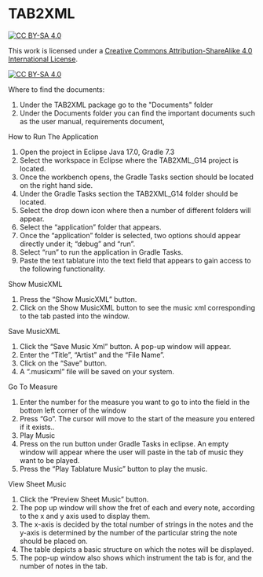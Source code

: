 # TAB2XML

[![CC BY-SA 4.0][cc-by-sa-shield]][cc-by-sa]

This work is licensed under a
[Creative Commons Attribution-ShareAlike 4.0 International License][cc-by-sa].

[![CC BY-SA 4.0][cc-by-sa-image]][cc-by-sa]

[cc-by-sa]: http://creativecommons.org/licenses/by-sa/4.0/
[cc-by-sa-image]: https://licensebuttons.net/l/by-sa/4.0/88x31.png
[cc-by-sa-shield]: https://img.shields.io/badge/License-CC%20BY--SA%204.0-lightgrey.svg

Where to find the documents:
1. Under the TAB2XML package go to the "Documents" folder
2. Under the Documents folder you can find the important documents such as the user manual, requirements document,

How to Run The Application
1. Open the project in Eclipse Java 17.0, Gradle 7.3
2. Select the workspace in Eclipse where the TAB2XML_G14 project is located.
3. Once the workbench opens, the Gradle Tasks section should be located on the right hand side.
4. Under the Gradle Tasks section the TAB2XML_G14 folder should be located.
5. Select the drop down icon where then a number of different folders will appear.
6. Select the “application” folder that appears.
7. Once the “application” folder is selected, two options should appear directly under it; “debug” and “run”.
8. Select “run” to run the application in Gradle Tasks.
9. Paste the text tablature into the text field that appears to gain access to the following functionality.

Show MusicXML
1. Press the “Show MusicXML” button.
2. Click on the Show MusicXML button to see the music xml corresponding to the tab pasted into the window.

Save MusicXML
1. Click the “Save Music Xml” button. A pop-up window will appear.
2. Enter the “Title”, “Artist” and the “File Name”.
3. Click on the “Save” button.
4. A “.musicxml” file will be saved on your system.

Go To Measure
1. Enter the number for the measure you want to go to into the field in the bottom left corner of the window
2. Press “Go”. The cursor will move to the start of the measure you entered if it exists..
3. Play Music
4. Press on the run button under Gradle Tasks in eclipse. An empty window will appear where the user will paste in the tab of music they want to be played.
5. Press the “Play Tablature Music” button to play the music.

View Sheet Music
1. Click the “Preview Sheet Music” button.
2. The pop up window will show the fret of each and every note, according to the x and y axis used to display them.
3. The x-axis is decided by the total number of strings in the notes and the y-axis is determined by the number of the particular string the note should be placed on.
4. The table depicts a basic structure on which the notes will be displayed.
5. The pop-up window also shows which instrument the tab is for, and the number of notes in the tab.
